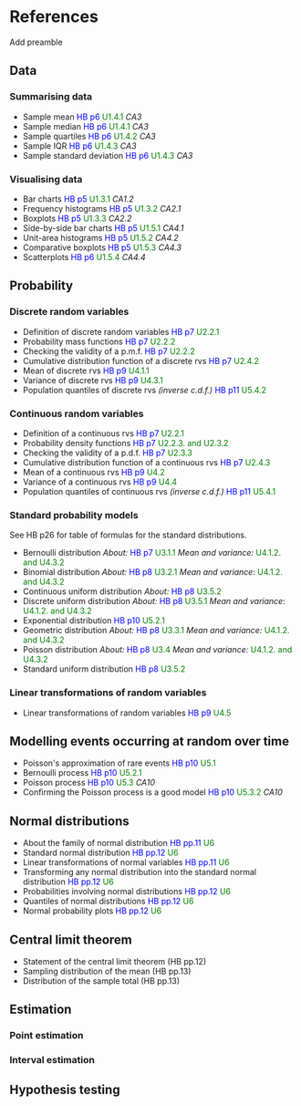 # References

Add preamble

## Data

### Summarising data

- Sample mean
<span style="color:blue">HB p6</span>
<span style="color:green">U1.4.1</span>
*CA3*
- Sample median
<span style="color:blue">HB p6</span>
<span style="color:green">U1.4.1</span>
*CA3*
- Sample quartiles
<span style="color:blue">HB p6</span>
<span style="color:green">U1.4.2</span>
*CA3*
- Sample IQR
<span style="color:blue">HB p6</span>
<span style="color:green"> U1.4.3</span>
*CA3*
- Sample standard deviation
<span style="color:blue">HB p6</span>
<span style="color:green"> U1.4.3</span>
*CA3*

### Visualising data

- Bar charts
<span style="color:blue">HB p5</span>
<span style="color:green">U1.3.1</span>
*CA1.2*
- Frequency histograms
<span style="color:blue">HB p5</span>
<span style="color:green">U1.3.2</span>
*CA2.1*
- Boxplots
<span style="color:blue">HB p5</span>
<span style="color:green">U1.3.3</span>
*CA2.2*
- Side-by-side bar charts
<span style="color:blue">HB p5</span>
<span style="color:green">U1.5.1</span>
*CA4.1*
- Unit-area histograms
<span style="color:blue">HB p5</span>
<span style="color:green">U1.5.2</span>
*CA4.2*
- Comparative boxplots
<span style="color:blue">HB p5</span>
<span style="color:green">U1.5.3</span>
*CA4.3*
- Scatterplots
<span style="color:blue">HB p6</span>
<span style="color:green">U1.5.4</span>
*CA4.4*

## Probability

### Discrete random variables

- Definition of discrete random variables
<span style="color:blue">HB p7</span>
<span style="color:green">U2.2.1</span>
- Probability mass functions
<span style="color:blue">HB p7</span>
<span style="color:green">U2.2.2</span>
- Checking the validity of a p.m.f.
<span style="color:blue">HB p7</span>
<span style="color:green">U2.2.2</span>
- Cumulative distribution function of a discrete rvs
<span style="color:blue">HB p7</span>
<span style="color:green">U2.4.2</span>
- Mean of discrete rvs
<span style="color:blue">HB p9</span>
<span style="color:green">U4.1.1</span>
- Variance of discrete rvs
<span style="color:blue">HB p9</span>
<span style="color:green">U4.3.1</span>
- Population quantiles of discrete rvs *(inverse c.d.f.)*
<span style="color:blue">HB p11</span>
<span style="color:green">U5.4.2</span>

### Continuous random variables

- Definition of a continuous rvs
<span style="color:blue">HB p7</span>
<span style="color:green">U2.2.1</span>
- Probability density functions
<span style="color:blue">HB p7</span>
<span style="color:green">U2.2.3. and U2.3.2</span>
- Checking the validity of a p.d.f.
<span style="color:blue">HB p7</span>
<span style="color:green">U2.3.3</span>
- Cumulative distribution function of a continuous rvs
<span style="color:blue">HB p7</span>
<span style="color:green">U2.4.3</span>
- Mean of a continuous rvs
<span style="color:blue">HB p9</span>
<span style="color:green">U4.2</span>
- Variance of a continuous rvs
<span style="color:blue">HB p9</span>
<span style="color:green">U4.4</span>
- Population quantiles of continuous rvs *(inverse c.d.f.)*
<span style="color:blue">HB p11</span>
<span style="color:green">U5.4.1</span>

### Standard probability models

See HB p26 for table of formulas for the standard distributions.

- Bernoulli distribution
*About:*
<span style="color:blue">HB p7</span>
<span style="color:green">U3.1.1</span>
*Mean and variance:*
<span style="color:green">U4.1.2. and U4.3.2</span>
- Binomial distribution
*About:*
<span style="color:blue">HB p8</span>
<span style="color:green">U3.2.1</span>
*Mean and variance*:
<span style="color:green">U4.1.2. and U4.3.2</span>
- Continuous uniform distribution
*About:*
<span style="color:blue">HB p8</span>
<span style="color:green">U3.5.2</span>
- Discrete uniform distribution
*About:*
<span style="color:blue">HB p8</span>
<span style="color:green">U3.5.1</span>
*Mean and variance*:
<span style="color:green">U4.1.2. and U4.3.2</span>
- Exponential distribution
<span style="color:blue">HB p10</span>
<span style="color:green">U5.2.1</span>
- Geometric distribution
*About:*
<span style="color:blue">HB p8</span>
<span style="color:green">U3.3.1</span>
*Mean and variance:*
<span style="color:green">U4.1.2. and U4.3.2</span>
- Poisson distribution
*About:*
<span style="color:blue">HB p8</span>
<span style="color:green">U3.4</span>
*Mean and variance:*
<span style="color:green">U4.1.2. and U4.3.2</span>
- Standard uniform distribution
<span style="color:blue">HB p8
<span style="color:green">U3.5.2</span>

### Linear transformations of random variables

- Linear transformations of random variables
<span style="color:blue">HB p9</span>
<span style="color:green">U4.5</span>

## Modelling events occurring at random over time

- Poisson's approximation of rare events
<span style="color:blue">HB p10</span>
<span style="color:green">U5.1</span>
- Bernoulli process
<span style="color:blue">HB p10</span>
<span style="color:green">U5.2.1</span>
- Poisson process
<span style="color:blue">HB p10</span>
<span style="color:green">U5.3</span>
*CA10*
- Confirming the Poisson process is a good model
<span style="color:blue">HB p10</span>
<span style="color:green">U5.3.2</span>
*CA10*

## Normal distributions

- About the family of normal distribution
<span style="color:blue">HB pp.11</span>
<span style="color:green">U6</span>
- Standard normal distribution
<span style="color:blue">HB pp.12</span>
<span style="color:green">U6</span>
- Linear transformations of normal variables
<span style="color:blue">HB pp.11</span>
<span style="color:green">U6</span>
- Transforming any normal distribution into the standard normal distribution
<span style="color:blue">HB pp.12</span>
<span style="color:green">U6</span>
- Probabilities involving normal distributions
<span style="color:blue">HB pp.12</span>
<span style="color:green">U6</span>
- Quantiles of normal distributions
<span style="color:blue">HB pp.12</span>
<span style="color:green">U6</span>
- Normal probability plots
<span style="color:blue">HB pp.12</span>
<span style="color:green">U6</span>

## Central limit theorem

- Statement of the central limit theorem (HB pp.12)
- Sampling distribution of the mean (HB pp.13)
- Distribution of the sample total (HB pp.13)

## Estimation

### Point estimation

### Interval estimation

## Hypothesis testing
